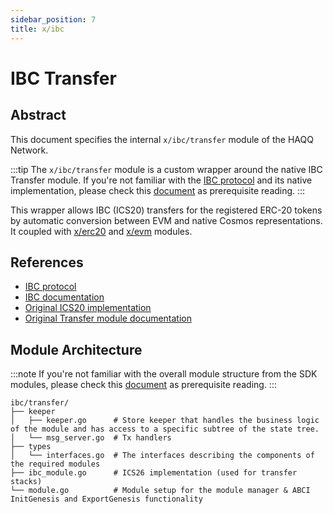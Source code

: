 ```yaml
---
sidebar_position: 7
title: x/ibc
---
```


# IBC Transfer

## Abstract

This document specifies the internal `x/ibc/transfer` module of the HAQQ Network.

:::tip
The `x/ibc/transfer` module is a custom wrapper around the native IBC Transfer module.
If you're not familiar with the [IBC protocol](https://www.ibcprotocol.dev) and its native implementation, please check this
[document](https://ibc.cosmos.network/main/apps/transfer/overview) as prerequisite reading.
:::

This wrapper allows IBC (ICS20) transfers for the registered ERC-20 tokens by automatic conversion between EVM
and native Cosmos representations. It coupled with [x/erc20](erc20.md) and [x/evm](evm.md) modules.

## References

- [IBC protocol](https://www.ibcprotocol.dev)
- [IBC documentation](https://ibc.cosmos.network)
- [Original ICS20 implementation](https://github.com/cosmos/ibc-go/blob/v6.2.1/modules/apps/transfer/)
- [Original Transfer module documentation](https://ibc.cosmos.network/main/apps/transfer/overview)

## Module Architecture

:::note
If you're not familiar with the overall module structure from the SDK modules, please check this
[document](https://docs.cosmos.network/main/building-modules/structure.html) as prerequisite reading.
:::

```shell
ibc/transfer/
├── keeper
│   ├── keeper.go      # Store keeper that handles the business logic of the module and has access to a specific subtree of the state tree.
│   └── msg_server.go  # Tx handlers
├── types
│   └── interfaces.go  # The interfaces describing the components of the required modules
├── ibc_module.go      # ICS26 implementation (used for transfer stacks)
└── module.go          # Module setup for the module manager & ABCI InitGenesis and ExportGenesis functionality
```
